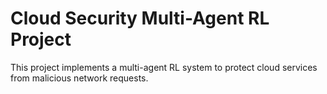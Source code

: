 # Cloud Security Multi-Agent RL Project
This project implements a multi-agent RL system to protect cloud services from malicious network requests.
